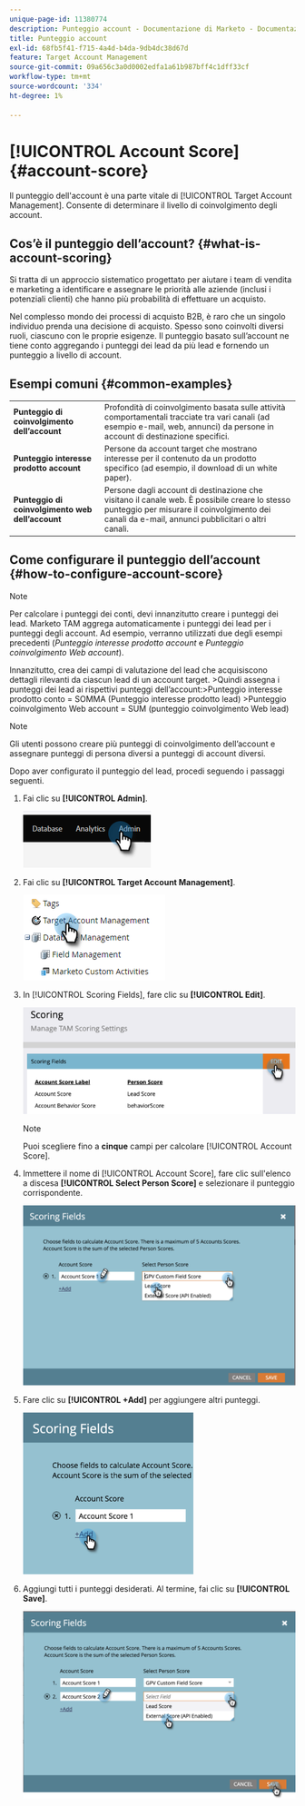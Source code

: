 ```yaml
---
unique-page-id: 11380774
description: Punteggio account - Documentazione di Marketo - Documentazione del prodotto
title: Punteggio account
exl-id: 68fb5f41-f715-4a4d-b4da-9db4dc38d67d
feature: Target Account Management
source-git-commit: 09a656c3a0d0002edfa1a61b987bff4c1dff33cf
workflow-type: tm+mt
source-wordcount: '334'
ht-degree: 1%

---
```


# [!UICONTROL Account Score] {#account-score}

Il punteggio dell&#39;account è una parte vitale di [!UICONTROL Target Account Management]. Consente di determinare il livello di coinvolgimento degli account.

## Cos’è il punteggio dell’account? {#what-is-account-scoring}

Si tratta di un approccio sistematico progettato per aiutare i team di vendita e marketing a identificare e assegnare le priorità alle aziende (inclusi i potenziali clienti) che hanno più probabilità di effettuare un acquisto.

Nel complesso mondo dei processi di acquisto B2B, è raro che un singolo individuo prenda una decisione di acquisto. Spesso sono coinvolti diversi ruoli, ciascuno con le proprie esigenze. Il punteggio basato sull’account ne tiene conto aggregando i punteggi dei lead da più lead e fornendo un punteggio a livello di account.

## Esempi comuni {#common-examples}

<table>
 <tbody>
  <tr>
   <td><strong>Punteggio di coinvolgimento dell’account</strong></td>
   <td>Profondità di coinvolgimento basata sulle attività comportamentali tracciate tra vari canali (ad esempio e-mail, web, annunci) da persone in account di destinazione specifici.</td>
  </tr>
  <tr>
   <td><strong>Punteggio interesse prodotto account</strong></td>
   <td>Persone da account target che mostrano interesse per il contenuto da un prodotto specifico (ad esempio, il download di un white paper).</td>
  </tr>
  <tr>
   <td><strong>Punteggio di coinvolgimento web dell’account</strong></td>
   <td>Persone dagli account di destinazione che visitano il canale web. È possibile creare lo stesso punteggio per misurare il coinvolgimento dei canali da e-mail, annunci pubblicitari o altri canali.</td>
  </tr>
 </tbody>
</table>

## Come configurare il punteggio dell’account {#how-to-configure-account-score}

>[!NOTE]
>
>Per calcolare i punteggi dei conti, devi innanzitutto creare i punteggi dei lead. Marketo TAM aggrega automaticamente i punteggi dei lead per i punteggi degli account. Ad esempio, verranno utilizzati due degli esempi precedenti (_Punteggio interesse prodotto account_ e _Punteggio coinvolgimento Web account_).
>
>Innanzitutto, crea dei campi di valutazione del lead che acquisiscono dettagli rilevanti da ciascun lead di un account target.
>&#x200B;>Quindi assegna i punteggi dei lead ai rispettivi punteggi dell’account:
>&#x200B;>Punteggio interesse prodotto conto = SOMMA (Punteggio interesse prodotto lead)
>&#x200B;>Punteggio coinvolgimento Web account = SUM (punteggio coinvolgimento Web lead)

>[!NOTE]
>
>Gli utenti possono creare più punteggi di coinvolgimento dell’account e assegnare punteggi di persona diversi a punteggi di account diversi.

Dopo aver configurato il punteggio del lead, procedi seguendo i passaggi seguenti.

1. Fai clic su **[!UICONTROL Admin]**.

   ![](assets/account-score-1.png)

1. Fai clic su **[!UICONTROL Target Account Management]**.

   ![](assets/account-score-2.png)

1. In [!UICONTROL Scoring Fields], fare clic su **[!UICONTROL Edit]**.

   ![](assets/account-score-3.png)

   >[!NOTE]
   >
   >Puoi scegliere fino a **cinque** campi per calcolare [!UICONTROL Account Score].

1. Immettere il nome di [!UICONTROL Account Score], fare clic sull&#39;elenco a discesa **[!UICONTROL Select Person Score]** e selezionare il punteggio corrispondente.

   ![](assets/account-score-4.png)

1. Fare clic su **[!UICONTROL +Add]** per aggiungere altri punteggi.

   ![](assets/account-score-5.png)

1. Aggiungi tutti i punteggi desiderati. Al termine, fai clic su **[!UICONTROL Save]**.

   ![](assets/account-score-6.png)
